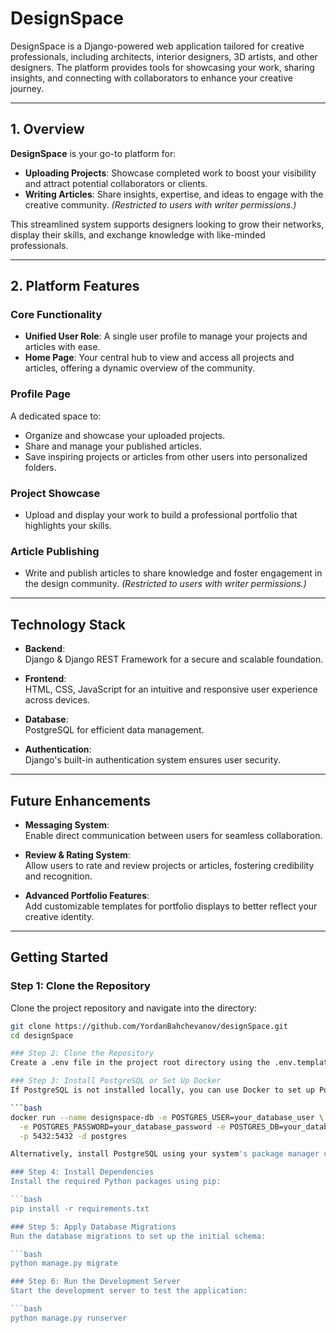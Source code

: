 # DesignSpace

 DesignSpace is a Django-powered web application tailored for creative professionals, including architects, interior designers, 3D artists, and other designers. The platform provides tools for showcasing your work, sharing insights, and connecting with collaborators to enhance your creative journey.

---

## 1. Overview

**DesignSpace** is your go-to platform for:

- **Uploading Projects**: Showcase completed work to boost your visibility and attract potential collaborators or clients.
- **Writing Articles**: Share insights, expertise, and ideas to engage with the creative community. *(Restricted to users with writer permissions.)*

This streamlined system supports designers looking to grow their networks, display their skills, and exchange knowledge with like-minded professionals.

---

## 2. Platform Features

### Core Functionality

- **Unified User Role**: A single user profile to manage your projects and articles with ease.
- **Home Page**: Your central hub to view and access all projects and articles, offering a dynamic overview of the community.

### Profile Page

A dedicated space to:
- Organize and showcase your uploaded projects.
- Share and manage your published articles.
- Save inspiring projects or articles from other users into personalized folders.

### Project Showcase

- Upload and display your work to build a professional portfolio that highlights your skills.

### Article Publishing

- Write and publish articles to share knowledge and foster engagement in the design community. *(Restricted to users with writer permissions.)*

---

## Technology Stack

- **Backend**:  
  Django & Django REST Framework for a secure and scalable foundation.

- **Frontend**:  
  HTML, CSS, JavaScript for an intuitive and responsive user experience across devices.

- **Database**:  
  PostgreSQL for efficient data management.

- **Authentication**:  
  Django's built-in authentication system ensures user security.

---

## Future Enhancements

- **Messaging System**:  
  Enable direct communication between users for seamless collaboration.

- **Review & Rating System**:  
  Allow users to rate and review projects or articles, fostering credibility and recognition.

- **Advanced Portfolio Features**:  
  Add customizable templates for portfolio displays to better reflect your creative identity.

---

## Getting Started

### Step 1: Clone the Repository
Clone the project repository and navigate into the directory:

```bash
git clone https://github.com/YordanBahchevanov/designSpace.git
cd designSpace

### Step 2: Clone the Repository
Create a .env file in the project root directory using the .env.template file for refference:

### Step 3: Install PostgreSQL or Set Up Docker
If PostgreSQL is not installed locally, you can use Docker to set up PostgreSQL. Run the following command:

```bash
docker run --name designspace-db -e POSTGRES_USER=your_database_user \
  -e POSTGRES_PASSWORD=your_database_password -e POSTGRES_DB=your_database_name \
  -p 5432:5432 -d postgres

Alternatively, install PostgreSQL using your system's package manager or installer.

### Step 4: Install Dependencies
Install the required Python packages using pip:

```bash
pip install -r requirements.txt

### Step 5: Apply Database Migrations
Run the database migrations to set up the initial schema:

```bash
python manage.py migrate

### Step 6: Run the Development Server
Start the development server to test the application:

```bash
python manage.py runserver








